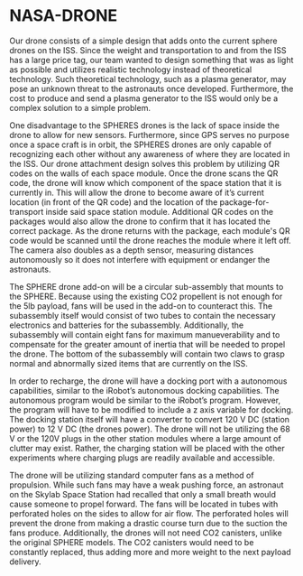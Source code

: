 # NASA-DRONE 

Our drone consists of a simple design that adds onto the current sphere drones on the ISS. Since the weight and transportation to and from the ISS has a large price tag, our team wanted to design something that was as light as possible and utilizes realistic technology instead of theoretical technology. Such theoretical technology, such as a plasma generator, may pose an unknown threat to the astronauts once developed. Furthermore, the cost to produce and send a plasma generator to the ISS would only be a complex solution to a simple problem.


One disadvantage to the SPHERES drones is the lack of space inside the drone to allow for new sensors. Furthermore, since GPS serves no purpose once a space craft is in orbit, the SPHERES drones are only capable of recognizing each other without any awareness of where they are located in the ISS. Our drone attachment design solves this problem by utilizing QR codes on the walls of each space module. Once the drone scans the QR code, the drone will know which component of the space station that it is currently in. This will allow the drone to become aware of it’s current location (in front of the QR code) and the location of the package-for-transport inside said space station module. Additional QR codes on the packages would also allow the drone to confirm that it has located the correct package. As the drone returns with the package, each module's QR code would be scanned until the drone reaches the module where it left off. The camera also doubles as a depth sensor, measuring distances autonomously so it does not interfere with equipment or endanger the astronauts.


The SPHERE drone add-on will be a circular sub-assembly that mounts to the SPHERE. Because using the existing CO2 propellent is not enough for the 5lb payload, fans will be used in the add-on to counteract this. The subassembly itself would consist of two tubes to contain the necessary electronics and batteries for the subassembly. Additionally, the subassembly will contain eight fans for maximum manueverability and to compensate for the greater amount of inertia that will be needed to propel the drone. The bottom of the subassembly will contain two claws to grasp normal and abnormally sized items that are currently on the ISS.


In order to recharge, the drone will have a docking port with a autonomous capabilities, similar to the iRobot’s autonomous docking capabilities. The autonomous program would be similar to the iRobot’s program. However, the program will have to be modified to include a z axis variable for docking. The docking station itself will have a converter to convert 120 V DC (station power) to 12 V DC (the drones power). The drone will not be utilizing the 68 V or the 120V plugs in the other station modules where a large amount of clutter may exist. Rather, the charging station will be placed with the other experiments where charging plugs are readily available and accessible.


The drone will be utilizing standard computer fans as a method of propulsion. While such fans may have a weak pushing force, an astronaut on the Skylab Space Station had recalled that only a small breath would cause someone to propel forward. The fans will be located in tubes with perforated holes on the sides to allow for air flow. The perforated holes will prevent the drone from making a drastic course turn due to the suction the fans produce. Additionally, the drones will not need CO2 canisters, unlike the original SPHERE models. The CO2 canisters would need to be constantly replaced, thus adding more and more weight to the next payload delivery.
